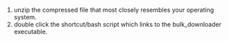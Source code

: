 1. unzip the compressed file that most closely resembles your operating system.
2. double click the shortcut/bash script which links to the bulk_downloader executable.
